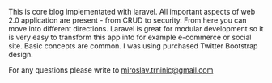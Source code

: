 This is core blog implementated with laravel. All important aspects of web 2.0 application are present - from CRUD to security. From here you can move into different directions. Laravel is great for modular development so it is very easy to transform this app into for example e-commerce or social site. Basic concepts are common. I was using purchased Twitter Bootstrap design.


For any questions please write to miroslav.trninic@gmail.com

